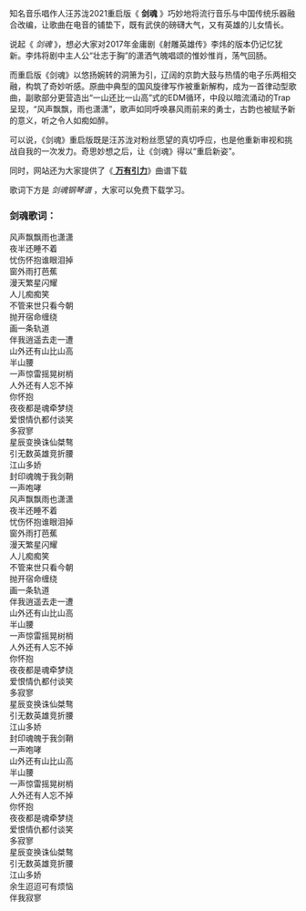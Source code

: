 

知名音乐唱作人汪苏泷2021重启版《 **剑魂** 》巧妙地将流行音乐与中国传统乐器融合改编，让歌曲在电音的铺垫下，既有武侠的磅礴大气，又有英雄的儿女情长。

说起《 _剑魂_ 》，想必大家对2017年金庸剧《射雕英雄传》李炜的版本仍记忆犹新。李炜将剧中主人公“壮志于胸”的潇洒气魄唱颂的惟妙惟肖，荡气回肠。

而重启版《剑魂》以悠扬婉转的洞箫为引，辽阔的京韵大鼓与热情的电子乐两相交融，构筑了奇妙听感。原曲中典型的国风旋律写作被重新解构，成为一首律动型歌曲，副歌部分更营造出“一山还比一山高”式的EDM循环，中段以暗流涌动的Trap呈现，“风声飘飘，雨也潇潇”，歌声如同呼唤暴风雨前来的勇士，古韵也被赋予新的意义，听之令人如痴如醉。

可以说，《剑魂》重启版既是汪苏泷对粉丝愿望的真切呼应，也是他重新审视和挑战自我的一次发力。奇思妙想之后，让《剑魂》得以“重启新姿”。

同时，网站还为大家提供了《[ **万有引力**](Music-11582-万有引力-终于等到响起了下课铃已经约好在操场等你-抖音爆火.html
"万有引力")》曲谱下载

歌词下方是 _剑魂钢琴谱_ ，大家可以免费下载学习。

### 剑魂歌词：

风声飘飘雨也潇潇  
夜半还睡不着  
忧伤怀抱谁眼泪掉  
窗外雨打芭蕉  
漫天繁星闪耀  
人儿痴痴笑  
不管来世只看今朝  
抛开宿命缠绕  
画一条轨道  
伴我逍遥去走一遭  
山外还有山比山高  
半山腰  
一声惊雷摇晃树梢  
人外还有人忘不掉  
你怀抱  
夜夜都是魂牵梦绕  
爱恨情仇都付谈笑  
多寂寥  
星辰变换诛仙桀骜  
引无数英雄竞折腰  
江山多娇  
封印魂魄于我剑鞘  
一声咆哮  
风声飘飘雨也潇潇  
夜半还睡不着  
忧伤怀抱谁眼泪掉  
窗外雨打芭蕉  
漫天繁星闪耀  
人儿痴痴笑  
不管来世只看今朝  
抛开宿命缠绕  
画一条轨道  
伴我逍遥去走一遭  
山外还有山比山高  
半山腰  
一声惊雷摇晃树梢  
人外还有人忘不掉  
你怀抱  
夜夜都是魂牵梦绕  
爱恨情仇都付谈笑  
多寂寥  
星辰变换诛仙桀骜  
引无数英雄竞折腰  
江山多娇  
封印魂魄于我剑鞘  
一声咆哮  
山外还有山比山高  
半山腰  
一声惊雷摇晃树梢  
人外还有人忘不掉  
你怀抱  
夜夜都是魂牵梦绕  
爱恨情仇都付谈笑  
多寂寥  
星辰变换诛仙桀骜  
引无数英雄竞折腰  
江山多娇  
余生迢迢可有烦恼  
伴我寂寥

